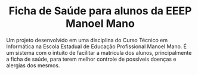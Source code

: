 <h1 align="center"> Ficha de Saúde para alunos da EEEP Manoel Mano </h1>

Um projeto desenvolvido em uma disciplina do Curso Técnico em Informática na Escola Estadual de Educação Profissional Manoel Mano. 
 É um sistema com o intuito de facilitar a matrícula dos alunos, principalmente a ficha de saúde, para terem melhor controle de possíveis doenças e alergias dos mesmos.
